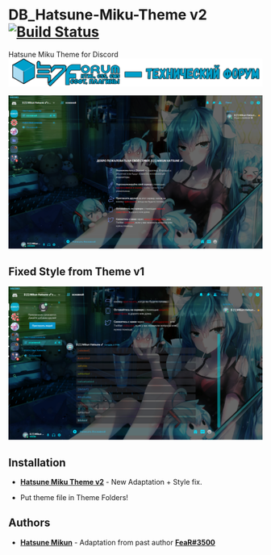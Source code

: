 # DB_Hatsune-Miku-Theme v2 [![Build Status](https://travis-ci.org/AminoJS/Amino.JS.svg?branch=master)](https://github.com/Hatsune-Mikun/DB_Hatsune-Miku-Theme/tree/MikuTheme-v2)

Hatsune Miku Theme for Discord
![logo](https://raw.githubusercontent.com/Hatsune-Mikun/DB_Hatsune-Miku-Theme/master/media/logo3.png)  

![Preview](https://raw.githubusercontent.com/Hatsune-Mikun/DB_Hatsune-Miku-Theme/master/media/vfXM6xNcfm.png)
## Fixed Style from Theme v1

![Style Fix](https://raw.githubusercontent.com/Hatsune-Mikun/DB_Hatsune-Miku-Theme/master/media/cLYYNeYsyU.png)

## Installation

* **[Hatsune Miku Theme v2](https://github.com/Hatsune-Mikun/DB_Hatsune-Miku-Theme/releases/tag/v2.0)** - New Adaptation + Style fix.

* Put theme file in Theme Folders!

## Authors

* **[Hatsune Mikun](https://github.com/Hatsune-Mikun)** - Adaptation from past author **[FeaR#3500](https://discordapp.com/)**